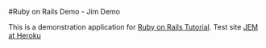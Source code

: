 #Ruby on Rails Demo - Jim Demo

This is a demonstration application for [Ruby on Rails Tutorial](http://www.railstutorial.org). Test site [JEM at Heroku](http://imhotep.herokuapp.com/)